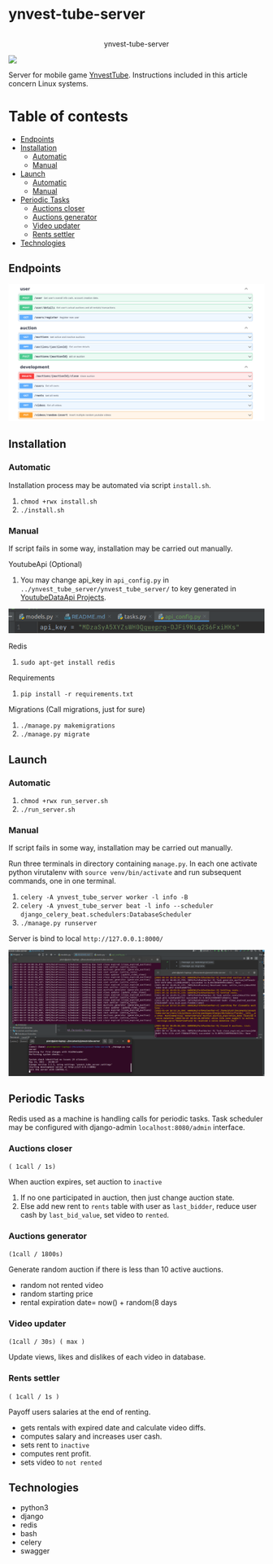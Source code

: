 # ynvest-tube-server

<div align="center" style="display: flex;flex-direction: column">
  <p>ynvest-tube-server</p>
  <img src="https://github.com/sqoshi/ynvest-tube/tree/master/ynvest_tube/app/src/main/ynvest_tube_logo-playstore.png" width="100"/>
</div>

Server for mobile game [YnvestTube](https://github.com/sqoshi/ynvest-tube). Instructions included in this article
concern Linux systems.



# Table of contests

- [Endpoints](#endpoints)
- [Installation](#installation)
   - [Automatic](#automatic)
   - [Manual](#manual)
- [Launch](#launch)
   - [Automatic](#automatic-1)
   - [Manual](#manual-1)
- [Periodic Tasks](#periodic-tasks)
   - [Auctions closer](#auctions-closer)
   - [Auctions generator](#auctions-generator)
   - [Video updater](#video-updater)
   - [Rents settler](#rents-settler)
- [Technologies](#technologies)


## Endpoints

![](docs/.README_images/endpoints.png)

## Installation

### Automatic

Installation process may be automated via script `install.sh`.

1. `chmod +rwx install.sh`
2. `./install.sh`

### Manual

If script fails in some way, installation may be carried out manually.

YoutubeApi (Optional)

1. You may change api_key in `api_config.py` in `../ynvest_tube_server/ynvest_tube_server/` to key generated
   in [YoutubeDataApi Projects](https://developers.google.com/youtube/v3).

![](docs/.README_images/apikey.png)

Redis

1. `sudo apt-get install redis`

Requirements

1. `pip install -r requirements.txt`

Migrations (Call migrations, just for sure)

1. `./manage.py makemigrations`
2. `./manage.py migrate`

## Launch

### Automatic

1. `chmod +rwx run_server.sh`
2. `./run_server.sh`

### Manual

If script fails in some way, installation may be carried out manually.

Run three terminals in directory containing `manage.py`. In each one activate python virutalenv
with `source venv/bin/activate` and run subsequent commands, one in one terminal.

1. `celery -A ynvest_tube_server worker -l info -B`
2. `celery -A ynvest_tube_server beat -l info --scheduler django_celery_beat.schedulers:DatabaseScheduler`
3. `./manage.py runserver`

Server is bind to local `http://127.0.0.1:8000/`

![](docs/.README_images/launch.png)

## Periodic Tasks

Redis used as a machine is handling calls for periodic tasks. Task scheduler may be configured with django-admin
`localhost:8080/admin` interface.

### Auctions closer 

`( 1call / 1s)`

When auction expires, set auction to `inactive`

1. If no one participated in auction, then just change auction state.
2. Else add new rent to `rents` table with user as `last_bidder`, reduce user cash by `last_bid_value`, set video
   to `rented`.

### Auctions generator

`(1call / 1800s)`

Generate random auction if there is less than 10 active auctions.

- random not rented video
- random starting price
- rental expiration date= now() + random(8 days

### Video updater 

`(1call / 30s) ( max )`

Update views, likes and dislikes of each video in database.

### Rents settler 

`( 1call / 1s )`

Payoff users salaries at the end of renting.

- gets rentals with expired date and calculate video diffs.
- computes salary and increases user cash.
- sets rent to `inactive`
- computes rent profit.
- sets video to `not rented`

## Technologies

- python3
- django
- redis
- bash
- celery
- swagger
